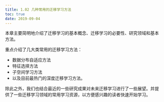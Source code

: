 ```yaml
---
title: 1.02 几种常用的迁移学习方法
toc: true
date: 2019-09-04
---
```


​本章主要简明地介绍了迁移学习的基本概念、迁移学习的必要性、研究领域和基本方法。

重点介绍了几大类常用的迁移学习方法：

- 数据分布自适应方法
- 特征选择方法
- 子空间学习方法
- 以及目前最热门的深度迁移学习方法。

除此之外，我们也结合最近的一些研究成果对未来迁移学习进行了一些展望。并提供了一些迁移学习领域的常用学习资源，以方便感兴趣的读者快速开始学习。
